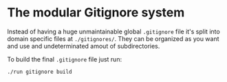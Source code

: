 # The modular Gitignore system

Instead of having a huge unmaintainable global `.gitignore` file it's split into domain specific files at `./gitignores/`. They can be organized as you want and use and undeterminated amout of subdirectories.

To build the final `.gitignore` file just run:
```shell
./run gitignore build
```